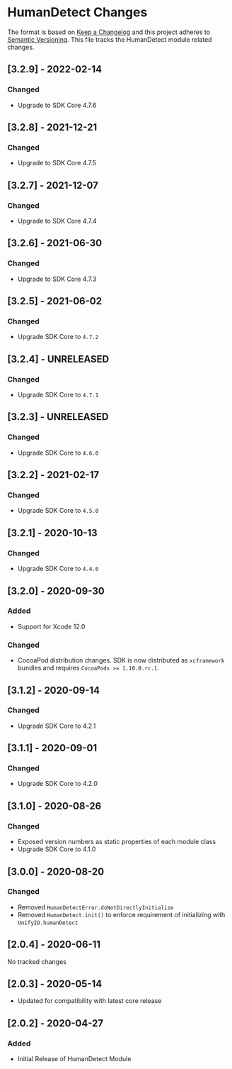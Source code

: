 # HumanDetect Changes

The format is based on [Keep a Changelog](https://keepachangelog.com/en/1.0.0/)
and this project adheres to [Semantic Versioning](https://semver.org/spec/v2.0.0.html).
This file tracks the HumanDetect module related changes.

## [3.2.9] - 2022-02-14

### Changed

- Upgrade to SDK Core 4.7.6

## [3.2.8] - 2021-12-21

### Changed

- Upgrade to SDK Core 4.7.5

## [3.2.7] - 2021-12-07

### Changed

- Upgrade to SDK Core 4.7.4


## [3.2.6] - 2021-06-30

### Changed

- Upgrade to SDK Core 4.7.3

## [3.2.5] - 2021-06-02

### Changed

- Upgrade SDK Core to `4.7.2`

## [3.2.4] - UNRELEASED

### Changed

- Upgrade SDK Core to `4.7.1`

## [3.2.3] - UNRELEASED

### Changed

- Upgrade SDK Core to `4.6.0`

## [3.2.2] - 2021-02-17

### Changed

- Upgrade SDK Core to `4.5.0`

## [3.2.1] - 2020-10-13

### Changed

- Upgrade SDK Core to `4.4.0`

## [3.2.0] - 2020-09-30

### Added

- Support for Xcode 12.0

### Changed

- CocoaPod distribution changes. SDK is now distributed as
  `xcframework` bundles and requires `CocoaPods >= 1.10.0.rc.1`.

## [3.1.2] - 2020-09-14

### Changed

- Upgrade SDK Core to 4.2.1

## [3.1.1] - 2020-09-01

### Changed

- Upgrade SDK Core to 4.2.0

## [3.1.0] - 2020-08-26

### Changed

- Exposed version numbers as static properties of each module class
- Upgrade SDK Core to 4.1.0

## [3.0.0] - 2020-08-20

### Changed

- Removed `HumanDetectError.doNotDirectlyInitialize`
- Removed `HumanDetect.init()` to enforce requirement of initializing with `UnifyID.humanDetect`

## [2.0.4] - 2020-06-11

No tracked changes

## [2.0.3] - 2020-05-14

- Updated for compatibility with latest core release

## [2.0.2] - 2020-04-27

### Added

- Initial Release of HumanDetect Module
